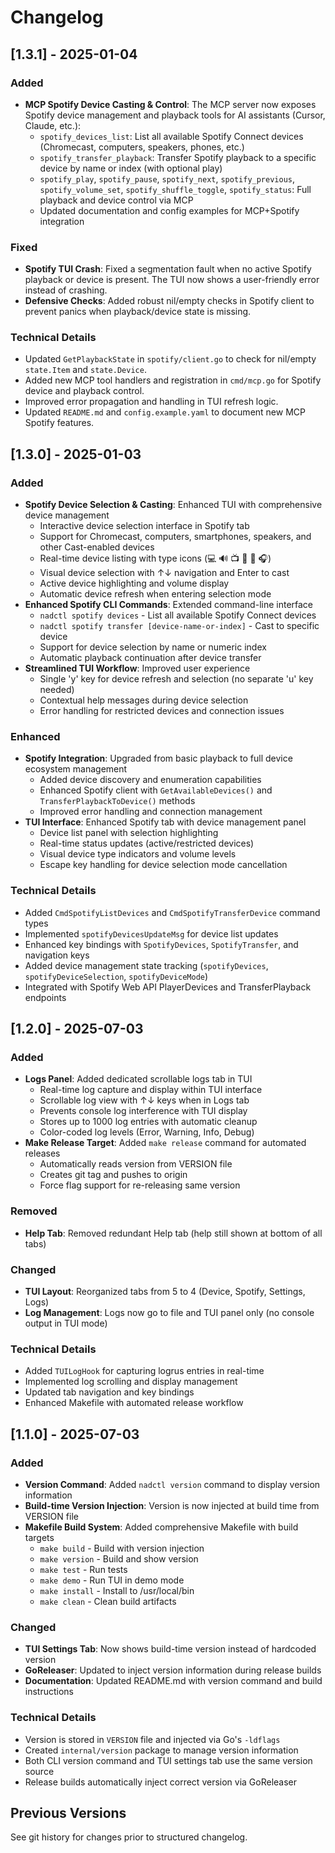 # Changelog

## [1.3.1] - 2025-01-04

### Added
- **MCP Spotify Device Casting & Control**: The MCP server now exposes Spotify device management and playback tools for AI assistants (Cursor, Claude, etc.):
  - `spotify_devices_list`: List all available Spotify Connect devices (Chromecast, computers, speakers, phones, etc.)
  - `spotify_transfer_playback`: Transfer Spotify playback to a specific device by name or index (with optional play)
  - `spotify_play`, `spotify_pause`, `spotify_next`, `spotify_previous`, `spotify_volume_set`, `spotify_shuffle_toggle`, `spotify_status`: Full playback and device control via MCP
  - Updated documentation and config examples for MCP+Spotify integration

### Fixed
- **Spotify TUI Crash**: Fixed a segmentation fault when no active Spotify playback or device is present. The TUI now shows a user-friendly error instead of crashing.
- **Defensive Checks**: Added robust nil/empty checks in Spotify client to prevent panics when playback/device state is missing.

### Technical Details
- Updated `GetPlaybackState` in `spotify/client.go` to check for nil/empty `state.Item` and `state.Device`.
- Added new MCP tool handlers and registration in `cmd/mcp.go` for Spotify device and playback control.
- Improved error propagation and handling in TUI refresh logic.
- Updated `README.md` and `config.example.yaml` to document new MCP Spotify features.

## [1.3.0] - 2025-01-03

### Added
- **Spotify Device Selection & Casting**: Enhanced TUI with comprehensive device management
  - Interactive device selection interface in Spotify tab
  - Support for Chromecast, computers, smartphones, speakers, and other Cast-enabled devices
  - Real-time device listing with type icons (💻 🔊 📺 📱 🎵 🎧)
  - Visual device selection with ↑↓ navigation and Enter to cast
  - Active device highlighting and volume display
  - Automatic device refresh when entering selection mode
- **Enhanced Spotify CLI Commands**: Extended command-line interface
  - `nadctl spotify devices` - List all available Spotify Connect devices
  - `nadctl spotify transfer [device-name-or-index]` - Cast to specific device
  - Support for device selection by name or numeric index
  - Automatic playback continuation after device transfer
- **Streamlined TUI Workflow**: Improved user experience
  - Single 'y' key for device refresh and selection (no separate 'u' key needed)
  - Contextual help messages during device selection
  - Error handling for restricted devices and connection issues

### Enhanced
- **Spotify Integration**: Upgraded from basic playback to full device ecosystem management
  - Added device discovery and enumeration capabilities
  - Enhanced Spotify client with `GetAvailableDevices()` and `TransferPlaybackToDevice()` methods
  - Improved error handling and connection management
- **TUI Interface**: Enhanced Spotify tab with device management panel
  - Device list panel with selection highlighting
  - Real-time status updates (active/restricted devices)
  - Visual device type indicators and volume levels
  - Escape key handling for device selection mode cancellation

### Technical Details
- Added `CmdSpotifyListDevices` and `CmdSpotifyTransferDevice` command types
- Implemented `spotifyDevicesUpdateMsg` for device list updates
- Enhanced key bindings with `SpotifyDevices`, `SpotifyTransfer`, and navigation keys
- Added device management state tracking (`spotifyDevices`, `spotifyDeviceSelection`, `spotifyDeviceMode`)
- Integrated with Spotify Web API PlayerDevices and TransferPlayback endpoints

## [1.2.0] - 2025-07-03

### Added
- **Logs Panel**: Added dedicated scrollable logs tab in TUI
  - Real-time log capture and display within TUI interface
  - Scrollable log view with ↑↓ keys when in Logs tab
  - Prevents console log interference with TUI display
  - Stores up to 1000 log entries with automatic cleanup
  - Color-coded log levels (Error, Warning, Info, Debug)
- **Make Release Target**: Added `make release` command for automated releases
  - Automatically reads version from VERSION file
  - Creates git tag and pushes to origin
  - Force flag support for re-releasing same version

### Removed
- **Help Tab**: Removed redundant Help tab (help still shown at bottom of all tabs)

### Changed
- **TUI Layout**: Reorganized tabs from 5 to 4 (Device, Spotify, Settings, Logs)
- **Log Management**: Logs now go to file and TUI panel only (no console output in TUI mode)

### Technical Details
- Added `TUILogHook` for capturing logrus entries in real-time
- Implemented log scrolling and display management
- Updated tab navigation and key bindings
- Enhanced Makefile with automated release workflow

## [1.1.0] - 2025-07-03

### Added
- **Version Command**: Added `nadctl version` command to display version information
- **Build-time Version Injection**: Version is now injected at build time from VERSION file
- **Makefile Build System**: Added comprehensive Makefile with build targets
  - `make build` - Build with version injection
  - `make version` - Build and show version
  - `make test` - Run tests
  - `make demo` - Run TUI in demo mode
  - `make install` - Install to /usr/local/bin
  - `make clean` - Clean build artifacts

### Changed
- **TUI Settings Tab**: Now shows build-time version instead of hardcoded version
- **GoReleaser**: Updated to inject version information during release builds
- **Documentation**: Updated README.md with version command and build instructions

### Technical Details
- Version is stored in `VERSION` file and injected via Go's `-ldflags`
- Created `internal/version` package to manage version information
- Both CLI version command and TUI settings tab use the same version source
- Release builds automatically inject correct version via GoReleaser

## Previous Versions
See git history for changes prior to structured changelog. 